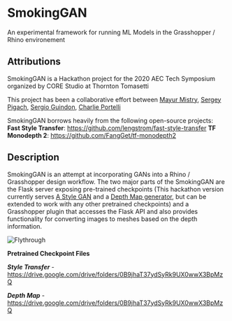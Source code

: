 # SmokingGAN
An experimental framework for running ML Models in the Grasshopper / Rhino environement

## Attributions
SmokingGAN is a Hackathon project for the 2020 AEC Tech Symposium organized by CORE Studio at Thornton Tomasetti

This project has been a collaborative effort between [Mayur Mistry](https://github.com/Mistrymm7), [Sergey Pigach](https://github.com/enmerk4r), [Sergio Guindon](https://github.com/sguindon), [Charlie Portelli](https://github.com/Crashnorun)

SmokingGAN borrows heavily from the following open-source projects:
**Fast Style Transfer**: https://github.com/lengstrom/fast-style-transfer
**TF Monodepth 2**: https://github.com/FangGet/tf-monodepth2

## Description
SmokingGAN is an attempt at incorporating GANs into a Rhino / Grasshopper design workflow. The two major parts of the SmokingGAN are the Flask server exposing pre-trained checkpoints (This hackathon version currently serves [A Style GAN](https://github.com/lengstrom/fast-style-transfer) and a [Depth Map generator](https://github.com/FangGet/tf-monodepth2), but can be extended to work with any other pretrained checkpoints) and a Grasshopper plugin that accesses the Flask API and also provides functionality for converting images to meshes based on the depth information.

![Flythrough](https://github.com/enmerk4r/SmokingGAN/blob/main/Assets/FlyThrough.gif)
 
 **Pretrained Checkpoint Files** 
 
 
 ***Style Transfer*** - https://drive.google.com/drive/folders/0B9jhaT37ydSyRk9UX0wwX3BpMzQ
 
 
 ***Depth Map*** - https://drive.google.com/drive/folders/0B9jhaT37ydSyRk9UX0wwX3BpMzQ
